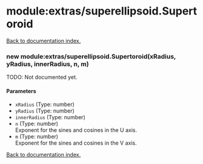 # module:extras/superellipsoid.Supertoroid

[Back to documentation index.](index.md)

<a name='extras_superellipsoid.Supertoroid'></a>
### new module:extras/superellipsoid.Supertoroid(xRadius, yRadius, innerRadius, n, m)

TODO: Not documented yet.

#### Parameters

* `xRadius` (Type: number)
* `yRadius` (Type: number)
* `innerRadius` (Type: number)
* `n` (Type: number)<br>Exponent for the sines and cosines in the U axis.
* `m` (Type: number)<br>Exponent for the sines and cosines in the V axis.

[Back to documentation index.](index.md)
